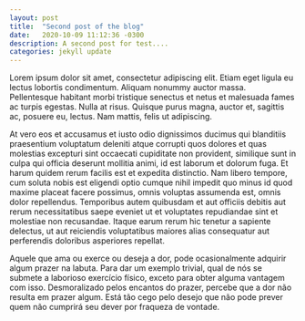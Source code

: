 ```yaml
---
layout: post
title:  "Second post of the blog"
date:   2020-10-09 11:12:36 -0300
description: A second post for test....
categories: jekyll update
---
```


Lorem ipsum dolor sit amet, consectetur adipiscing elit. Etiam eget ligula eu lectus lobortis condimentum. Aliquam nonummy auctor massa. Pellentesque habitant morbi tristique senectus et netus et malesuada fames ac turpis egestas. Nulla at risus. Quisque purus magna, auctor et, sagittis ac, posuere eu, lectus. Nam mattis, felis ut adipiscing.

At vero eos et accusamus et iusto odio dignissimos ducimus qui blanditiis praesentium voluptatum deleniti atque corrupti quos dolores et quas molestias excepturi sint occaecati cupiditate non provident, similique sunt in culpa qui officia deserunt mollitia animi, id est laborum et dolorum fuga. Et harum quidem rerum facilis est et expedita distinctio. Nam libero tempore, cum soluta nobis est eligendi optio cumque nihil impedit quo minus id quod maxime placeat facere possimus, omnis voluptas assumenda est, omnis dolor repellendus. Temporibus autem quibusdam et aut officiis debitis aut rerum necessitatibus saepe eveniet ut et voluptates repudiandae sint et molestiae non recusandae. Itaque earum rerum hic tenetur a sapiente delectus, ut aut reiciendis voluptatibus maiores alias consequatur aut perferendis doloribus asperiores repellat.

Aquele que ama ou exerce ou deseja a dor, pode ocasionalmente adquirir algum prazer na labuta. Para dar um exemplo trivial, qual de nós se submete a laborioso exercício físico, exceto para obter alguma vantagem com isso. Desmoralizado pelos encantos do prazer, percebe que a dor não resulta em prazer algum. Está tão cego pelo desejo que não pode prever quem não cumprirá seu dever por fraqueza de vontade.